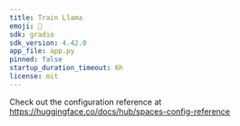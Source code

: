 ```yaml
---
title: Train Llama
emoji: 🐢
sdk: gradio
sdk_version: 4.42.0
app_file: app.py
pinned: false
startup_duration_timeout: 6h
license: mit
---
```


Check out the configuration reference at https://huggingface.co/docs/hub/spaces-config-reference
